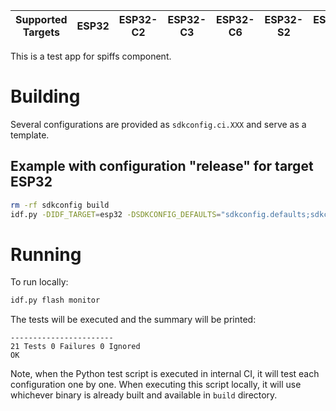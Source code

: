 | Supported Targets | ESP32 | ESP32-C2 | ESP32-C3 | ESP32-C6 | ESP32-S2 | ESP32-S3 |
| ----------------- | ----- | -------- | -------- | -------- | -------- | -------- |

This is a test app for spiffs component.

# Building
Several configurations are provided as `sdkconfig.ci.XXX` and serve as a template.

## Example with configuration "release" for target ESP32

```bash
rm -rf sdkconfig build
idf.py -DIDF_TARGET=esp32 -DSDKCONFIG_DEFAULTS="sdkconfig.defaults;sdkconfig.ci.release" build
```

# Running

To run locally:

```bash
idf.py flash monitor
```

The tests will be executed and the summary will be printed:

```
-----------------------
21 Tests 0 Failures 0 Ignored
OK
```

Note, when the Python test script is executed in internal CI, it will test each configuration one by one. When executing this script locally, it will use whichever binary is already built and available in `build` directory.
